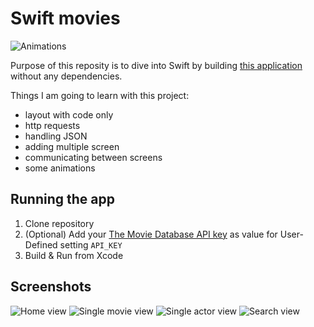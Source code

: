 # Swift movies

![Animations](docs/animations.gif)

Purpose of this reposity is to dive into Swift by building [this application](https://framer.cloud/yrDqW) without any dependencies.

Things I am going to learn with this project:

- layout with code only
- http requests
- handling JSON
- adding multiple screen
- communicating between screens
- some animations

## Running the app

1. Clone repository
2. (Optional) Add your [The Movie Database API key](https://developers.themoviedb.org/3/getting-started/introduction) as value for User-Defined setting `API_KEY`
3. Build & Run from Xcode

## Screenshots

![Home view](docs/1_home_view.png)
![Single movie view](docs/2_single_movie_view.png)
![Single actor view](docs/3_single_actor_view.png)
![Search view](docs/4_search_view.png)
